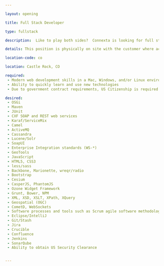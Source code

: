 ```yaml
---

layout: opening

title: Full Stack Developer

type: fullstack

description:  Like to play both sides?  Connexta is looking for full stack software developers to create and contribute amazing software. 

details: This position is physically on site with the customer where access to internal systems permit the installation and integration of newly developed software. In this unique position, you will be able to be a part of the extended Connexta team while developing positive relationships with the core customer team. Junior and senior positions are available. Salary is commensurate with expertise.

location-code: co

location: Castle Rock, CO

required:
 - Modern web development skills in a Mac, Windows, and/or Linux environment
 - Ability to quickly learn and use new technologies
 - Due to government contract requirements, US Citizenship is required 

desired:
 - OSGi
 - Maven
 - JUnit
 - CXF SOAP and REST web services
 - Karaf/ServiceMix
 - Camel
 - ActiveMQ
 - Cassandra
 - Lucene/Solr
 - SoapUI
 - Enterprise Integration standards (WS-*)
 - GeoTools
 - JavaScript
 - HTML5, CSS3
 - less/sass
 - Backbone, Marionette, wreqr/radio
 - Bootstrap
 - Cesium
 - CasperJS, PhantomJS
 - Ozone Widget Framework
 - Grunt, Bower, NPM
 - XML, XSD, XSLT, XPath, XQuery
 - Geospatial (OGC)
 - CometD, WebSockets
 - Software processes and tools such as Scrum agile software methodology
 - Eclipse/IntelliJ
 - Git/Stash
 - Jira
 - Crucible
 - Confluence
 - Jenkins
 - SonarQube
 - Ability to obtain US Security Clearance


---
```

